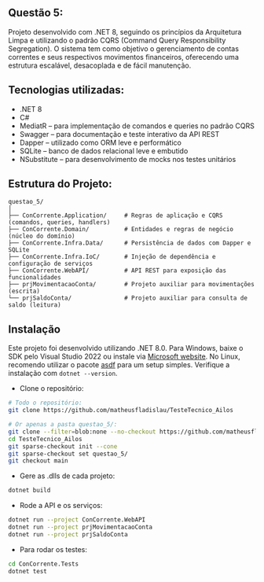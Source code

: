 ## Questão 5:

Projeto desenvolvido com .NET 8, seguindo os princípios da Arquitetura Limpa e utilizando o padrão CQRS (Command Query Responsibility Segregation). O sistema tem como objetivo o gerenciamento de contas correntes e seus respectivos movimentos financeiros, oferecendo uma estrutura escalável, desacoplada e de fácil manutenção.

## Tecnologias utilizadas:

- .NET 8
- C#
- MediatR – para implementação de comandos e queries no padrão CQRS
- Swagger – para documentação e teste interativo da API REST
- Dapper – utilizado como ORM leve e performático
- SQLite – banco de dados relacional leve e embutido
- NSubstitute – para desenvolvimento de mocks nos testes unitários


## Estrutura do Projeto:

``` 
questao_5/
│
├── ConCorrente.Application/     # Regras de aplicação e CQRS (comandos, queries, handlers)
├── ConCorrente.Domain/          # Entidades e regras de negócio (núcleo do domínio)
├── ConCorrente.Infra.Data/      # Persistência de dados com Dapper e SQLite
├── ConCorrente.Infra.IoC/       # Injeção de dependência e configuração de serviços
├── ConCorrente.WebAPI/          # API REST para exposição das funcionalidades
├── prjMovimentacaoConta/        # Projeto auxiliar para movimentações (escrita)
└── prjSaldoConta/               # Projeto auxiliar para consulta de saldo (leitura)

```
## Instalação

Este projeto foi desenvolvido utilizando .NET 8.0. Para Windows, baixe o SDK pelo Visual Studio 2022 ou instale via [Microsoft website](https://dotnet.microsoft.com/pt-br/download/dotnet/8.0). No Linux, recomendo utilizar o pacote [asdf](https://asdf-vm.com/guide/getting-started.html) para um setup simples. Verifique a instalação com ```dotnet --version```.

- Clone o repositório:
```bash
# Todo o repositório:
git clone https://github.com/matheusfladislau/TesteTecnico_Ailos

# Or apenas a pasta questao_5/:
git clone --filter=blob:none --no-checkout https://github.com/matheusfladislau/TesteTecnico_Ailos
cd TesteTecnico_Ailos
git sparse-checkout init --cone
git sparse-checkout set questao_5/
git checkout main
```

- Gere as .dlls de cada projeto:
```bash
dotnet build
```

- Rode a API e os serviços:
```bash
dotnet run --project ConCorrente.WebAPI
dotnet run --project prjMovimentacaoConta
dotnet run --project prjSaldoConta
```

- Para rodar os testes:
```bash
cd ConCorrente.Tests
dotnet test
```